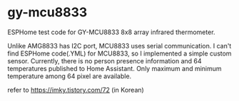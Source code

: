 # gy-mcu8833

ESPHome test code for GY-MCU8833 8x8 array infrared thermometer. 

Unlike AMG8833 has I2C port, MCU8833 uses serial communication. I can't find ESPHome code(.YML) for MCU8833, so I implemented a simple custom sensor. Currently, there is no person presence information and 64 temperatures published to Home Assistant. Only maximum and minimum temperature among 64 pixel are available.   

refer to https://imky.tistory.com/72 (in Korean)
